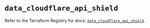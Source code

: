 # `data_cloudflare_api_shield`

Refer to the Terraform Registry for docs: [`data_cloudflare_api_shield`](https://registry.terraform.io/providers/cloudflare/cloudflare/5.7.1/docs/data-sources/api_shield).
